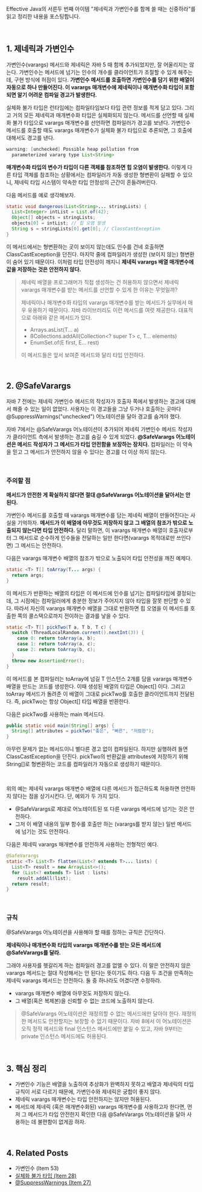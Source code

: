 Effective Java의 서른두 번째 아이템 "제네릭과 가변인수를 함께 쓸 때는 신중하라"를 읽고 정리한 내용을 포스팅합니다.

<br>

## 1. 제네릭과 가변인수

가변인수(varargs) 메서드와 제네릭은 자바 5 때 함께 추가되었지만, 잘 어울리지는 않는다. 가변인수는 메서드에 넘기는 인수의 개수를 클라이언트가 조절할 수 있게 해주는데, 구현 방식에 허점이 있다. **가변인수 메서드를 호출하면 가변인수를 담기 위한 배열이 자동으로 하나 만들어진다. 이 varargs 매개변수에 제네릭이나 매개변수화 타입이 포함되면 알기 어려운 컴파일 경고가 발생한다.** 

실체화 불가 타입은 런타임에는 컴파일타임보다 타입 관련 정보를 적게 담고 있다. 그리고 거의 모든 제네릭과 매개변수화 타입은 실체화되지 않는다. 메서드를 선언할 때 실체화 불가 타입으로 varargs 매개변수를 선언하면 컴파일러가 경고를 보낸다. 가변인수 메서드를 호출할 때도 varargs 매개변수가 실체화 불가 타입으로 추론되면, 그 호출에 대해서도 경고를 낸다. 

```java
warning: [unchecked] Possible heap pollution from
  parameterized vararg type List<String>
```

**매개변수화 타입의 변수가 타입이 다른 객체를 참조하면 힙 오염이 발생한다.** 이렇게 다른 타입 객체를 참조하는 상황에서는 컴파일러가 자동 생성한 형변환이 실패할 수 있으니, 제네릭 타입 시스템이 약속한 타입 안정성의 근간이 흔들려버린다.

다음 메서드를 예로 생각해보자.

```java
static void dangerous(List<String>... stringLists) {
  List<Integer> intList = List.of(42);
  Object[] objects = stringLists;
  objects[0] = intList; // 힙 오염 발생
  String s = stringLists[0].get[0]; // ClassCastException
}
```

이 메서드에서는 형변환하는 곳이 보이지 않는데도 인수를 건네 호출하면 ClassCastException을 던진다. 마지막 줄에 컴파일러가 생성한 (보이지 않는) 형변환이 숨어 있기 때문이다. 이처럼 타입 안전성이 깨지니 **제네릭 varargs 배열 매개변수에 값을 저장하는 것은 안전하지 않다.** 

>제네릭 배열을 프로그래머가 직접 생성하는 건 허용하지 않으면서 제네릭 varargs 매개변수를 받는 메서드를 선언할 수 있게 한 이유는 무엇일까?
>
>제네릭이나 매개변수화 타입의 varargs 매개변수를 받는 메서드가 실무에서 매우 유용하기 때문이다. 자바 라이브러리도 이런 메서드를 여럿 제공한다. 대표적으로 아래와 같은 메서드가 있다.
>
>- Arrays.asList(T... a)
>- ßCollections.addAll(Collection<? super T> c, T... elements)
>- EnumSet.of(E first, E... rest)
>
>이 메서드들은 앞서 보여준 메서드와 달리 타입 안전하다.

<br>

## 2. @SafeVarargs

자바 7 전에는 제네릭 가변인수 메서드의 작성자가 호출자 쪽에서 발생하는 경고에 대해서 해줄 수 있는 일이 없었다. 사용자는 이 경고들을 그냥 두거나 호출하는 곳마다 @SuppressWarnings("unchecked") 어노테이션을 달아 경고를 숨겨야 했다.

자바 7에서는 @SafeVarargs 어노테이션이 추가되어 제네릭 가변인수 메서드 작성자가 클라이언트 측에서 발생하는 경고를 숨길 수 있게 되었다. **@SafeVarargs 어노테이션은 메서드 작성자가 그 메서드가 타입 안전함을 보장하는 장치다.** 컴파일러는 이 약속을 믿고 그 메서드가 안전하지 않을 수 있다는 경고를 더 이상 하지 않는다.

<br>

### 주의할 점

**메서드가 안전한 게 확실하지 않다면 절대 @SafeVarargs 어노테이션을 달아서는 안 된다.**

가변인수 메서드를 호출할 때 varargs 매개변수를 담는 제네릭 배열이 만들어진다는 사실을 기억하자. **메서드가 이 배열에 아무것도 저장하지 않고 그 배열의 참조가 밖으로 노출되지 않는다면 타입 안전하다.** 달리 말하면, 이 varargs 매개변수 배열이 호출자로부터 그 메서드로 순수하게 인수들을 전달하는 일만 한다면(varargs 목적대로만 쓰인다면) 그 메서드는 안전하다.

다음은 varargs 매개변수 배열의 참조가 밖으로 노출되어 타입 안전성을 깨진 예제다.

```java
static <T> T[] toArray(T... args) {
  return args;
}
```

이 메서드가 반환하는 배열의 타입은 이 메서드에 인수를 넘기는 컴파일타임에 결정되는데, 그 시점에는 컴파일러에게 충분한 정보가 주어지지 않아 타입을 잘못 판단할 수 있다. 따라서 자신의 varargs 매개변수 배열을 그대로 반환하면 힙 오염을 이 메서드를 호출한 쪽의 콜스택으로까지 전이하는 결과를 낳을 수 있다.

```java
static <T> T[] pickTwo(T a, T b, T c) {
  switch (ThreadLocalRandom.current().nextInt(3)) {
    case 0: return toArray(a, b);
    case 1: return toArray(a, c);
    case 2: return toArray(b, c);
  }
  throw new AssertionError();
}
```

이 메서드를 본 컴파일러는 toArray에 넘길 T 인스턴스 2개를 담을 varargs 매개변수 배열을 만드는 코드를 생성한다. 이때 생성된 배열의 타입은 Object[] 이다. 그리고 toArray 메서드가 돌려준 이 배열이 그대로 pickTwo를 호출한 클라이언트까지 전달된다. 즉, pickTwo는 항상 Object[] 타입 배열을 반환한다.

다음은 pickTwo를 사용하는 main 메서드다.

```java
public static void main(String[] args) {
  String[] attributes = pickTwo("좋은", "빠른", "저렴한");
}
```

아무런 문제가 없는 메서드이니 별다른 경고 없이 컴파일된다. 하지만 실행하려 들면 ClassCastException을 던진다. pickTwo의 반환값을 attributes에 저장하기 위해 String[]로 형변환하는 코드를 컴파일러가 자동으로 생성하기 때문이다. 

<br>

위의 예는 제네릭 varargs 매개변수 배열에 다른 메서드가 접근하도록 허용하면 안전하지 않다는 점을 상기시킨다. 단, 예외가 두 가지 있다.

- @SafeVarargs로 제대로 어노테이트된 또 다른 varargs 메서드에 넘기는 것은 안전하다.
- 그저 이 배열 내용의 일부 함수를 호출만 하는 (varargs를 받지 않는) 일반 메서드에 넘기는 것도 안전하다.

다음은 제네릭 varargs 매개변수를 안전하게 사용하는 전형적인 예다.

```java
@SafeVarargs
static <T> List<T> flatten(List<? extends T>... lists) {
  List<T> result = new ArrayList<>();
  for (List<? extends T> list : lists)
    result.addAll(list);
  return result;
}
```

<br>

### 규칙

@SafeVarargs 어노테이션을 사용해야 할 때를 정하는 규칙은 간단하다.

**제네릭이나 매개변수화 타입의 varargs 매개변수를 받는 모든 메서드에 @SafeVarargs를 달라.**

그래야 사용자를 헷갈리게 하는 컴파일러 경고를 없앨 수 있다. 이 말은 안전하지 않은 varargs 메서드는 절대 작성해서는 안 된다는 뜻이기도 하다. 다음 두 조건을 만족하는 제네릭 varargs 메서드는 안전하다. 둘 중 하나라도 어겼다면 수정하라.

- varargs 매개변수 배열에 아무것도 저장하지 않는다.
- 그 배열(혹은 복제본)을 신뢰할 수 없는 코드에 노출하지 않는다.

> @SafeVarargs 어노테이션은 재정의할 수 없는 메서드에만 달아야 한다. 재정의한 메서드도 안전할지는 보장할 수 없기 때문이다. 자바 8에서 이 어노테이션은 오직 정적 메서드와 final 인스턴스 메서드에만 붙일 수 있고, 자바 9부터는 private 인스턴스 메서드에도 허용된다.

<br>

## 3. 핵심 정리

- 가변인수 기능은 배열을 노출하여 추상화가 완벽하지 못하고 배열과 제네릭의 타입 규칙이 서로 다르기 때문에, 가변인수와 제네릭은 궁합이 좋지 않다.
- 제네릭 varargs 매개변수는 타입 안전하지는 않지만 허용된다.
- 메서드에 제네릭  (혹은 매개변수화된) varargs 매개변수를 사용하고자 한다면, 먼저 그 메서드가 타입 안전한지 확인한 다음 @SafeVarargs 어노테이션을 달아 사용하는 데 불편함이 없게끔 하자.

<br>

## 4. Related Posts

- 가변인수 (Item 53)
- [실체화 불가 타입 (Item 28)](https://heung27.github.io/posts/item-28-%EB%B0%B0%EC%97%B4%EB%B3%B4%EB%8B%A4%EB%8A%94-%EB%A6%AC%EC%8A%A4%ED%8A%B8%EB%A5%BC-%EC%82%AC%EC%9A%A9%ED%95%98%EB%9D%BC/)
- [@SuppressWarnings (Item 27)](https://heung27.github.io/posts/item-27-%EB%B9%84%EA%B2%80%EC%82%AC-%EA%B2%BD%EA%B3%A0%EB%A5%BC-%EC%A0%9C%EA%B1%B0%ED%95%98%EB%9D%BC/)
